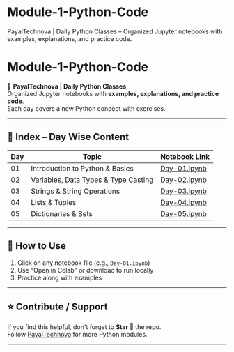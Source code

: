 # Module-1-Python-Code
PayalTechnova | Daily Python Classes – Organized Jupyter notebooks with examples, explanations, and practice code.
# Module-1-Python-Code

📌 **PayalTechnova | Daily Python Classes**  
Organized Jupyter notebooks with **examples, explanations, and practice code**.  
Each day covers a new Python concept with exercises.

---

## 📖 Index – Day Wise Content  

| Day | Topic | Notebook Link |
|-----|-------------------------------|-------------------------------|
| 01  | Introduction to Python & Basics | [Day-01.ipynb](Day-01.ipynb) |
| 02  | Variables, Data Types & Type Casting | [Day-02.ipynb](Day-02.ipynb) |
| 03  | Strings & String Operations | [Day-03.ipynb](Day-03.ipynb) |
| 04  | Lists & Tuples | [Day-04.ipynb](Day-04.ipynb) |
| 05  | Dictionaries & Sets | [Day-05.ipynb](Day-05.ipynb) |

---

## 🚀 How to Use
1. Click on any notebook file (e.g., `Day-01.ipynb`)  
2. Use "Open in Colab" or download to run locally  
3. Practice along with examples  

---

## ⭐ Contribute / Support
If you find this helpful, don't forget to **Star 🌟** the repo.  
Follow [PayalTechnova](https://github.com/PayalTechnova) for more Python modules.  

---
